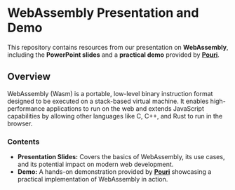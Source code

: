 # WebAssembly Presentation and Demo

This repository contains resources from our presentation on **WebAssembly**, including the **PowerPoint slides** and a **practical demo** provided by **[Pouri](presentation-slides.pptx)**.

## Overview

WebAssembly (Wasm) is a portable, low-level binary instruction format designed to be executed on a stack-based virtual machine. It enables high-performance applications to run on the web and extends JavaScript capabilities by allowing other languages like C, C++, and Rust to run in the browser.

### Contents

- **Presentation Slides:** Covers the basics of WebAssembly, its use cases, and its potential impact on modern web development.
- **Demo:** A hands-on demonstration provided by **[Pouri](presentation-slides.pptx)** showcasing a practical implementation of WebAssembly in action.
